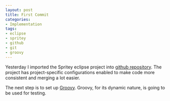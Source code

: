 ```yaml
---
layout: post
title: First Commit
categories:
- Implementation
tags:
- eclipse
- spritey
- github
- git
- groovy
---
```


Yesterday I imported the Spritey eclipse project into [github repository][github]. The project has project-specific configurations enabled to make code more consistent and merging a lot easier.

The next step is to set up [Groovy][groovy]. Groovy, for its dynamic nature, is going to be used for testing.

[github]: http://github.com/mbykovskyy/spritey "Spritey Github Repository"
[groovy]: http://groovy.codehaus.org "Groovy"
